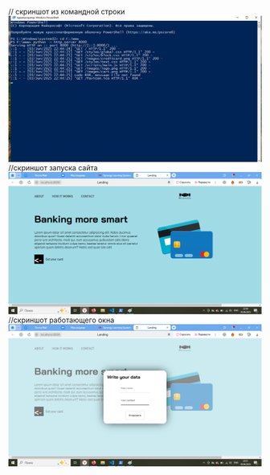 // скриншот из командной строки
![powershell](powershell.png)
//скриншот запуска сайта
![localhost](localhost.png)
//скриншот работающего окна
![writeYourData](writeYourData.png)
